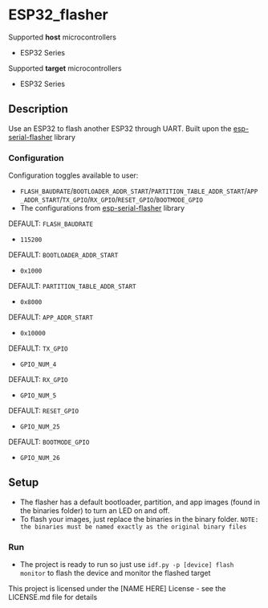 
# ESP32_flasher

Supported **host** microcontrollers
- ESP32 Series

Supported **target** microcontrollers
- ESP32 Series

## Description
Use an ESP32 to flash another ESP32 through UART. Built upon the [esp-serial-flasher](https://github.com/espressif/esp-serial-flasher) library

### Configuration
Configuration toggles available to user:
* `FLASH_BAUDRATE`/`BOOTLOADER_ADDR_START`/`PARTITION_TABLE_ADDR_START`/`APP_ADDR_START`/`TX_GPIO`/`RX_GPIO`/`RESET_GPIO`/`BOOTMODE_GPIO`
* The configurations from [esp-serial-flasher](https://github.com/espressif/esp-serial-flasher) library

DEFAULT: `FLASH_BAUDRATE`
* `115200`

DEFAULT: `BOOTLOADER_ADDR_START`
* `0x1000`

DEFAULT: `PARTITION_TABLE_ADDR_START`
* `0x8000`

DEFAULT: `APP_ADDR_START`
* `0x10000`

DEFAULT: `TX_GPIO`
* `GPIO_NUM_4`

DEFAULT: `RX_GPIO`
* `GPIO_NUM_5`

DEFAULT: `RESET_GPIO`
* `GPIO_NUM_25`

DEFAULT: `BOOTMODE_GPIO`
* `GPIO_NUM_26`

## Setup
* The flasher has a default bootloader, partition, and app images (found in the binaries folder) to turn an LED on and off.
* To flash your images, just replace the binaries in the binary folder. `NOTE: the binaries must be named exactly as the original binary files`

### Run
* The project is ready to run so just use `idf.py -p [device] flash monitor` to flash the device and monitor the flashed target

This project is licensed under the [NAME HERE] License - see the LICENSE.md file for details
